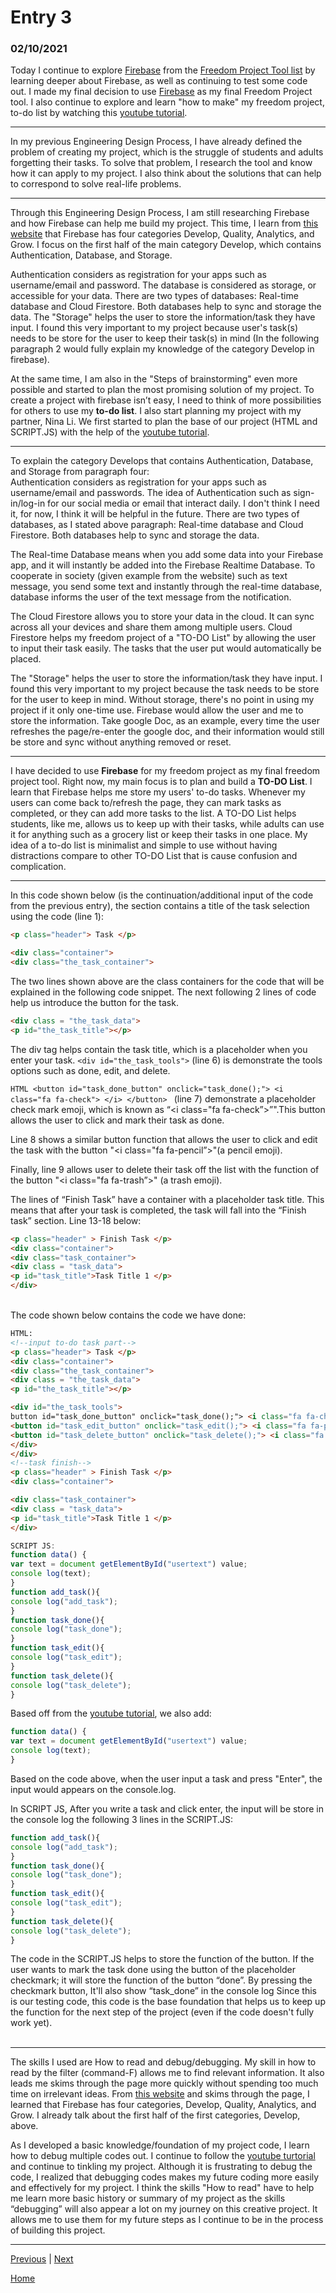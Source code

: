 # Entry 3
### 02/10/2021

Today I continue to explore [Firebase](https://firebase.google.com) from the [Freedom Project Tool list](https://docs.google.com/document/d/1oJFrErlAZvB-0V923QGOm4X3CwiceJsKot2R6Jz8Mdc/edit) by learning deeper about Firebase, as well as continuing to test some code out. I made my final decision to use [Firebase](https://firebase.google.com) as my final Freedom Project tool.  I also continue to explore and learn "how to make" my freedom project, to-do list by watching this [youtube tutorial](https://www.youtube.com/results?search_query=javascript+firebase).

_________________

In my previous Engineering Design Process, I have already defined the problem of creating my project, which is the struggle of students and adults forgetting their tasks. To solve that problem, I research the tool and know how it can apply to my project. I also think about the solutions that can help to correspond to solve real-life problems.
<br>
_________________

Through this Engineering Design Process, I am still researching Firebase and how Firebase can help me build my project. This time, I learn from [this website](https://firebasetutorials.com/what-can-firebase-do/) that Firebase has four categories Develop, Quality, Analytics, and Grow.  I focus on the first half of the main category Develop, which contains Authentication, Database, and Storage.
<br>

Authentication considers as registration for your apps such as username/email and password. The database is considered as storage, or accessible for your data. There are two types of databases: Real-time database and Cloud Firestore. Both databases help to sync and storage the data. The "Storage" helps the user to store the information/task they have input.  I found this very important to my project because user's task(s) needs to be store for the user to keep their task(s) in mind (In the following paragraph 2 would fully explain my knowledge of the category Develop in firebase).
<br>

 At the same time, I am also in the "Steps of brainstorming" even more possible and started to plan the most promising solution of my project.  To create a project with firebase isn’t easy, I need to think of more possibilities for others to use my <b>to-do list</b>.  I also start planning my project with my partner, Nina Li. We first started to plan the base of our project (HTML and SCRIPT.JS) with the help of the <a href="https://www.youtube.com/watch?v=pSVHDk4hK8Y"> youtube tutorial</a>.
<br>

_________________

To explain the category Develops that contains Authentication, Database, and Storage from paragraph four:
<br>
Authentication considers as registration for your apps such as username/email and passwords. The idea of Authentication such as sign-in/log-in for our social media or email that interact daily. I don't think I need it, for now, I think it will be helpful in the future.
There are two types of databases, as I stated above paragraph: Real-time database and Cloud Firestore. Both databases help to sync and storage the data.
<br>

The Real-time Database means when you add some data into your Firebase app, and it will instantly be added into the Firebase Realtime Database. To cooperate in society (given example from the website) such as text message, you send some text and instantly through the real-time database, database informs the user of the text message from the notification.
<br>

The Cloud Firestore allows you to store your data in the cloud. It can sync across all your devices and share them among multiple users. Cloud Firestore helps my freedom project of a "TO-DO List" by allowing the user to input their task easily. The tasks that the user put would automatically be placed.
<br>

The "Storage" helps the user to store the information/task they have input. I found this very important to my project because the task needs to be store for the user to keep in mind.  Without storage, there's no point in using my project if it only one-time use. Firebase would allow the user and me to store the information. Take google Doc, as an example, every time the user refreshes the page/re-enter the google doc, and their information would still be store and sync without anything removed or reset.
<br>
_________________

I have decided to use **Firebase** for my freedom project as my final freedom project tool. Right now, my main focus is to plan and build a **TO-DO List**.  I learn that Firebase helps me store my users' to-do tasks. Whenever my users can come back to/refresh the page, they can mark tasks as completed, or they can add more tasks to the list.
A TO-DO List helps students, like me, allows us to keep up with their tasks, while adults can use it for anything such as a grocery list or keep their tasks in one place. My idea of a to-do list is minimalist and simple to use without having distractions compare to other TO-DO List that is cause confusion and complication.
<br>

_________________

In this code shown below (is the continuation/additional input of the code from the previous entry), the <body> section contains a title of the task selection using the code (line 1):
```HTML
<p class="header"> Task </p>
```
``` HTML
<div class="container">
<div class="the_task_container">
```
The two lines shown above are the class containers for the code that will be explained in the following code snippet. The next following 2 lines of code help us introduce the button for the task.
```HTML
<div class = "the_task_data">
<p id="the_task_title"></p>
```

The div tag helps contain the task title, which is a placeholder when you enter your task.  ```<div id="the_task_tools">``` (line 6) is demonstrate the tools options such as done, edit, and delete.

```HTML <button id="task_done_button" onclick="task_done();"> <i class="fa fa-check"> </i> </button> ``` (line 7) demonstrate a placeholder check mark emoji, which is known as “<i class="fa fa-check”>”".This button allows the user to click and mark their task as done. 

Line 8 shows a similar button function that allows the user to click and edit the task with the button "<i class="fa fa-pencil”>"(a pencil emoji). 

Finally, line 9 allows user to delete their task off the list with the function of the button "<i class="fa fa-trash”>" (a trash emoji). 

The lines of “Finish Task” have a container with a placeholder task title.
This means that after your task is completed, the task will fall into the “Finish task” section.
Line 13-18 below:
>
```HTML
<p class="header" > Finish Task </p>
<div class="container">
<div class="task_container">
<div class = "task_data">
<p id="task_title">Task Title 1 </p>
</div>
```
<br>
The code shown below contains the code we have done:

```HTML
HTML:
<!--input to-do task part-->
<p class="header"> Task </p>
<div class="container">
<div class="the_task_container">
<div class = "the_task_data">
<p id="the_task_title"></p>

<div id="the_task_tools">
button id="task_done_button" onclick="task_done();"> <i class="fa fa-check"> </i> </button>
<button id="task_edit_button" onclick="task_edit();"> <i class="fa fa-pencil"> </i> </button>
<button id="task_delete_button" onclick="task_delete();"> <i class="fa fa-trash"> </i> </button>
</div>
</div>
<!--task finish-->
<p class="header" > Finish Task </p>
<div class="container">

<div class="task_container">
<div class = "task_data">
<p id="task_title">Task Title 1 </p>
</div>
```
```javascript
SCRIPT JS:
function data() {
var text = document getElementById("usertext") value;
console log(text);
}
function add_task(){
console log("add_task");
}
function task_done(){
console log("task_done");
}
function task_edit(){
console log("task_edit");
}
function task_delete(){
console log("task_delete");
}
``` 
Based off from the [youtube tutorial](https://www.youtube.com/results?search_query=javascript+firebase), we also add:
```javascript
function data() {
var text = document getElementById("usertext") value;
console log(text);
}
```
Based on the code above, when the user input a task and press "Enter", the input would appears on the console.log.

In SCRIPT JS, After you write a task and click enter, the input will be store in the console log  the following 3 lines in the SCRIPT.JS:

```javascript
function add_task(){
console log("add_task");
}
function task_done(){
console log("task_done");
}
function task_edit(){
console log("task_edit");
}
function task_delete(){
console log("task_delete");
}
```
The code in the SCRIPT.JS helps to store the function of the button. If the user wants to mark the task done using the button of the placeholder checkmark; it will store the function of the button “done”. By pressing the checkmark button, It'll also show “task_done” in the console log  Since this is our testing code, this code is the base foundation that helps us to keep up the function for the next step of the project (even if the code doesn't fully work yet).
<br>
</br>
_________________
The skills I used are How to read and debug/debugging. My skill in how to read by the filter (command-F) allows me to find relevant information. It also leads me skims through the page more quickly without spending too much time on irrelevant ideas. From [this website](https://firebasetutorials.com/what-can-firebase-do/) and skims through the page, I learned that Firebase has four categories, Develop, Quality, Analytics, and Grow. I already talk about the first half of the first categories, Develop, above. 

As I developed a basic knowledge/foundation of my project code, I learn how to debug multiple codes out. I continue to follow the [youtube turtorial](https://www.youtube.com/watch?v=pSVHDk4hK8Y) and continue to tinkling my project. Although it is frustrating to debug the code, I realized that debugging codes makes my future coding more easily and effectively for my project. I think the skills "How to read" have to help me learn more basic history or summary of my project as the skills “debugging” will also appear a lot on my journey on this creative project. It allows me to use them for my future steps as I continue to be in the process of building this project.

_________________


[Previous](entry02.md) | [Next](entry04.md)

[Home](../README.md)